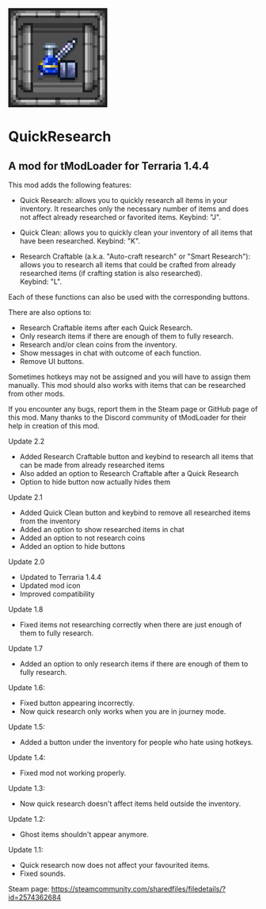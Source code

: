 <img src="https://github.com/StarMage27/QuickResearch/blob/main/icon_workshop.png" width="200" />

# QuickResearch

## A mod for tModLoader for Terraria 1.4.4

This mod adds the following features:

- Quick Research: allows you to quickly research all items in your inventory.
  It researches only the necessary number of items and does not affect already researched or favorited items.
  Keybind: "J".

- Quick Clean: allows you to quickly clean your inventory of all items that have been researched.
  Keybind: "K".
  
- Research Craftable (a.k.a. "Auto-craft research" or "Smart Research"): allows you to research all items that could be crafted from already researched items (if crafting station is also researched). 	
  Keybind: "L".

Each of these functions can also be used with the corresponding buttons.

There are also options to:
- Research Craftable items after each Quick Research.
- Only research items if there are enough of them to fully research.
- Research and/or clean coins from the inventory.
- Show messages in chat with outcome of each function.
- Remove UI buttons.


Sometimes hotkeys may not be assigned and you will have to assign them manually.
This mod should also works with items that can be researched from other mods.

If you encounter any bugs, report them in the Steam page or GitHub page of this mod.
Many thanks to the Discord community of tModLoader for their help in creation of this mod.


Update 2.2
- Added Research Craftable button and keybind to research all items that can be made from already researched items
- Also added an option to Research Craftable after a Quick Research
- Option to hide button now actually hides them

Update 2.1
- Added Quick Clean button and keybind to remove all researched items from the inventory
- Added an option to show researched items in chat
- Added an option to not research coins
- Added an option to hide buttons

Update 2.0
- Updated to Terraria 1.4.4
- Updated mod icon
- Improved compatibility

Update 1.8
- Fixed items not researching correctly when there are just enough of them to fully research.

Update 1.7
- Added an option to only research items if there are enough of them to fully research.

Update 1.6:
- Fixed button appearing incorrectly.
- Now quick research only works when you are in journey mode.

Update 1.5:
- Added a button under the inventory for people who hate using hotkeys.

Update 1.4:
- Fixed mod not working properly.

Update 1.3:
- Now quick research doesn't affect items held outside the inventory.

Update 1.2:
- Ghost items shouldn't appear anymore.

Update 1.1:
- Quick research now does not affect your favourited items.
- Fixed sounds.


Steam page: https://steamcommunity.com/sharedfiles/filedetails/?id=2574362684
